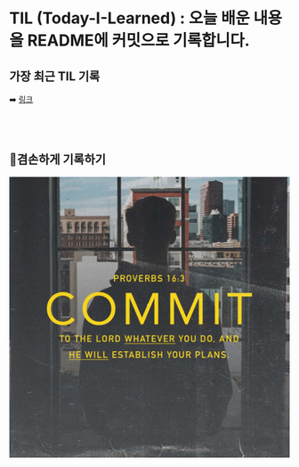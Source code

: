 
# TIL (Today-I-Learned) : 오늘 배운 내용을 README에 커밋으로 기록합니다.

<!-- 1️⃣ 날짜 및 기분 작성 -->
가장 최근 TIL 기록
-------
➡️
[링크](/til/22.09.14(%EC%88%98).md)

<br>
<br>

## 🌈겸손하게 기록하기

<img src="./src/image/before0922/background.jpg" width="100%" height="70%" title="100px" alt="이미지제목"></img>



